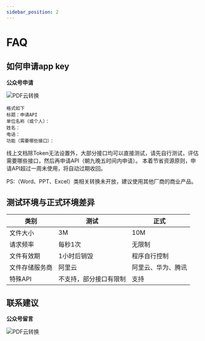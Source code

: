 ```yaml
---
sidebar_position: 2
---
```


# FAQ


## 如何申请app key 

**公众号申请** 

![PDF云转换](https://www.easyyun.com/static/xcx/gongzhonghao.jpg)

```
格式如下
标题：申请API
单位名称（或个人）：
姓名：
电话：
功能（需要哪些接口）：
```
线上文档除Token无法设置外，大部分接口均可以直接测试，请先自行测试，评估需要哪些接口，然后再申请API（朝九晚五时间内申请）。
本着节省资源原则，申请API超过一周未使用，将自动过期收回。

PS:（Word、PPT、Excel）类相关转换未开放，建议使用其他厂商的商业产品。


## 测试环境与正式环境差异

| 类别 | 测试 | 正式 |
| --- | --- | --- |
| 文件大小 | 3M | 10M |
| 请求频率 | 每秒1次 | 无限制 |
| 文件有效期 | 1小时后销毁 | 程序自行控制 |
| 文件存储服务商 | 阿里云 | 阿里云、华为、腾讯 |
| 特殊API | 不支持，部分接口有限制 | 支持 |



## 联系建议


**公众号留言**

![PDF云转换](https://www.easyyun.com/static/xcx/gongzhonghao.jpg)